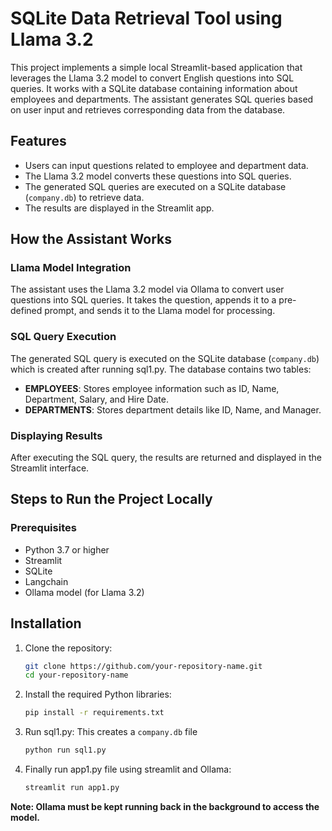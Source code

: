 # SQLite Data Retrieval Tool using Llama 3.2

This project implements a simple local Streamlit-based application that leverages the Llama 3.2 model to convert English questions into SQL queries. It works with a SQLite database containing information about employees and departments. The assistant generates SQL queries based on user input and retrieves corresponding data from the database.

## Features

- Users can input questions related to employee and department data.
- The Llama 3.2 model converts these questions into SQL queries.
- The generated SQL queries are executed on a SQLite database (`company.db`) to retrieve data.
- The results are displayed in the Streamlit app.


## How the Assistant Works

### Llama Model Integration
The assistant uses the Llama 3.2 model via Ollama to convert user questions into SQL queries. It takes the question, appends it to a pre-defined prompt, and sends it to the Llama model for processing.

### SQL Query Execution
The generated SQL query is executed on the SQLite database (`company.db`) which is created after running sql1.py. The database contains two tables:

- **EMPLOYEES**: Stores employee information such as ID, Name, Department, Salary, and Hire Date.
- **DEPARTMENTS**: Stores department details like ID, Name, and Manager.

### Displaying Results
After executing the SQL query, the results are returned and displayed in the Streamlit interface.

## Steps to Run the Project Locally

### Prerequisites

- Python 3.7 or higher
- Streamlit
- SQLite
- Langchain
- Ollama model (for Llama 3.2)

## Installation

1. Clone the repository:

   ```bash
   git clone https://github.com/your-repository-name.git
   cd your-repository-name
   ```

2. Install the required Python libraries:

    ```bash
    pip install -r requirements.txt
   ```

3. Run sql1.py: This creates a `company.db` file
    ```bash
    python run sql1.py
    ```

4. Finally run app1.py file using streamlit and Ollama:
    ```bash
    streamlit run app1.py
    ```

**Note: Ollama must be kept running back in the background to access the model.**
